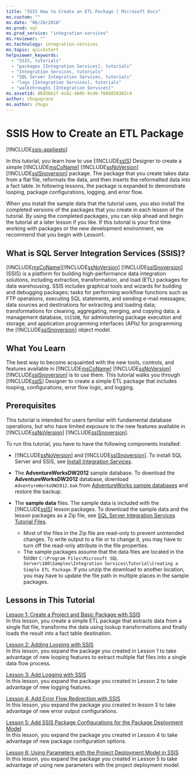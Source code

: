 ```yaml
---
title: "SSIS How to Create an ETL Package | Microsoft Docs"
ms.custom: ""
ms.date: "08/20/2018"
ms.prod: sql
ms.prod_service: "integration-services"
ms.reviewer: ""
ms.technology: integration-services
ms.topic: quickstart
helpviewer_keywords: 
  - "SSIS, tutorials"
  - "packages [Integration Services], tutorials"
  - "Integration Services, tutorials"
  - "SQL Server Integration Services, tutorials"
  - "logs [Integration Services], tutorials"
  - "walkthroughs [Integration Services]"
ms.assetid: d6d5bb1f-4cb1-4605-9cd6-f60b858382c4
author: chugugrace
ms.author: chugu
---
```

# SSIS How to Create an ETL Package

[!INCLUDE[ssis-appliesto](../includes/applies-to-version/sqlserver-ssis.md)]



In this tutorial, you learn how to use [!INCLUDE[ssIS](../includes/ssis-md.md)] Designer to create a simple [!INCLUDE[msCoName](../includes/msconame-md.md)] [!INCLUDE[ssNoVersion](../includes/ssnoversion-md.md)] [!INCLUDE[ssISnoversion](../includes/ssisnoversion-md.md)] package. The package that you create takes data from a flat file, reformats the data, and then inserts the reformatted data into a fact table. In following lessons, the package is expanded to demonstrate looping, package configurations, logging, and error flow.  
  
When you install the sample data that the tutorial uses, you also install the completed versions of the packages that you create in each lesson of the tutorial. By using the completed packages, you can skip ahead and begin the tutorial at a later lesson if you like. If this tutorial is your first time working with packages or the new development environment, we recommend that you begin with Lesson1.  

## What is SQL Server Integration Services (SSIS)?

[!INCLUDE[msCoName](../includes/msconame-md.md)][!INCLUDE[ssNoVersion](../includes/ssnoversion-md.md)] [!INCLUDE[ssISnoversion](../includes/ssisnoversion-md.md)] (SSIS) is a platform for building high-performance data integration solutions, including extraction, transformation, and load (ETL) packages for data warehousing. SSIS includes graphical tools and wizards for building and debugging packages; tasks for performing workflow functions such as FTP operations, executing SQL statements, and sending e-mail messages; data sources and destinations for extracting and loading data; transformations for cleaning, aggregating, merging, and copying data; a management database, `SSISDB`, for administering package execution and storage; and application programming interfaces (APIs) for programming the [!INCLUDE[ssISnoversion](../includes/ssisnoversion-md.md)] object model.  

## What You Learn  
The best way to become acquainted with the new tools, controls, and features available in [!INCLUDE[msCoName](../includes/msconame-md.md)] [!INCLUDE[ssNoVersion](../includes/ssnoversion-md.md)] [!INCLUDE[ssISnoversion](../includes/ssisnoversion-md.md)] is to use them. This tutorial walks you through [!INCLUDE[ssIS](../includes/ssis-md.md)] Designer to create a simple ETL package that includes looping, configurations, error flow logic, and logging.  
  
## Prerequisites  
This tutorial is intended for users familiar with fundamental database operations, but who have limited exposure to the new features available in [!INCLUDE[ssNoVersion](../includes/ssnoversion-md.md)] [!INCLUDE[ssISnoversion](../includes/ssisnoversion-md.md)].  

To run this tutorial, you have to have the following components installed:  
  
-   [!INCLUDE[ssNoVersion](../includes/ssnoversion-md.md)] and [!INCLUDE[ssISnoversion](../includes/ssisnoversion-md.md)]. To install SQL Server and SSIS, see [Install Integration Services](install-windows/install-integration-services.md).

-   The **AdventureWorksDW2012** sample database. To download the **AdventureWorksDW2012** database, download `AdventureWorksDW2012.bak` from [AdventureWorks sample databases](https://github.com/Microsoft/sql-server-samples/releases/tag/adventureworks) and restore the backup.  

-   The **sample data** files. The sample data is included with the [!INCLUDE[ssIS](../includes/ssis-md.md)] lesson packages. To download the sample data and the lesson packages as a Zip file, see [SQL Server Integration Services Tutorial Files](https://www.microsoft.com/download/details.aspx?id=56827).

    - Most of the files in the Zip file are read-only to prevent unintended changes. To write output to a file or to change it, you may have to turn off the read-only attribute in the file properties.
    - The sample packages assume that the data files are located in the folder `C:\Program Files\Microsoft SQL Server\100\Samples\Integration Services\Tutorial\Creating a Simple ETL Package`. If you unzip the download to another location, you may have to update the file path in multiple places in the sample packages.

## Lessons in This Tutorial  
[Lesson 1: Create a Project and Basic Package with SSIS](../integration-services/lesson-1-create-a-project-and-basic-package-with-ssis.md)  
In this lesson, you create a simple ETL package that extracts data from a single flat file, transforms the data using lookup transformations and finally loads the result into a fact table destination.  
  
[Lesson 2: Adding Looping with SSIS](../integration-services/lesson-2-adding-looping-with-ssis.md)  
In this lesson, you expand the package you created in Lesson 1 to take advantage of new looping features to extract multiple flat files into a single data flow process.  
  
[Lesson 3: Add Logging with SSIS](../integration-services/lesson-3-add-logging-with-ssis.md)  
In this lesson, you expand the package you created in Lesson 2 to take advantage of new logging features.  
  
[Lesson 4: Add Error Flow Redirection with SSIS](../integration-services/lesson-4-add-error-flow-redirection-with-ssis.md)  
In this lesson, you expand the package you created in lesson 3 to take advantage of new error output configurations.  
  
[Lesson 5: Add SSIS Package Configurations for the Package Deployment Model](../integration-services/lesson-5-add-ssis-package-configurations-for-the-package-deployment-model.md)  
In this lesson, you expand the package you created in Lesson 4 to take advantage of new package configuration options.  
  
[Lesson 6: Using Parameters with the Project Deployment Model in SSIS](../integration-services/lesson-6-using-parameters-with-the-project-deployment-model-in-ssis.md)  
In this lesson, you expand the package you created in Lesson 5 to take advantage of using new parameters with the project deployment model.  
  
  
  
